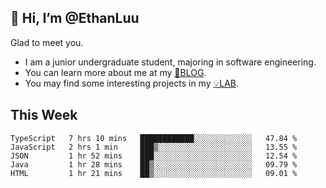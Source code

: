## 👋 Hi, I’m @EthanLuu

Glad to meet you.

- I am a junior undergraduate student, majoring in software engineering.
- You can learn more about me at my [📝BLOG](https://blog.ethanloo.top).
- You may find some interesting projects in my [💡LAB](https://lab.ethanloo.top).

## This Week
<!--START_SECTION:waka-->
```text
TypeScript   7 hrs 10 mins   ████████████░░░░░░░░░░░░░   47.84 % 
JavaScript   2 hrs 1 min     ███▒░░░░░░░░░░░░░░░░░░░░░   13.55 % 
JSON         1 hr 52 mins    ███░░░░░░░░░░░░░░░░░░░░░░   12.54 % 
Java         1 hr 28 mins    ██▒░░░░░░░░░░░░░░░░░░░░░░   09.79 % 
HTML         1 hr 21 mins    ██▒░░░░░░░░░░░░░░░░░░░░░░   09.01 % 
```
<!--END_SECTION:waka-->
